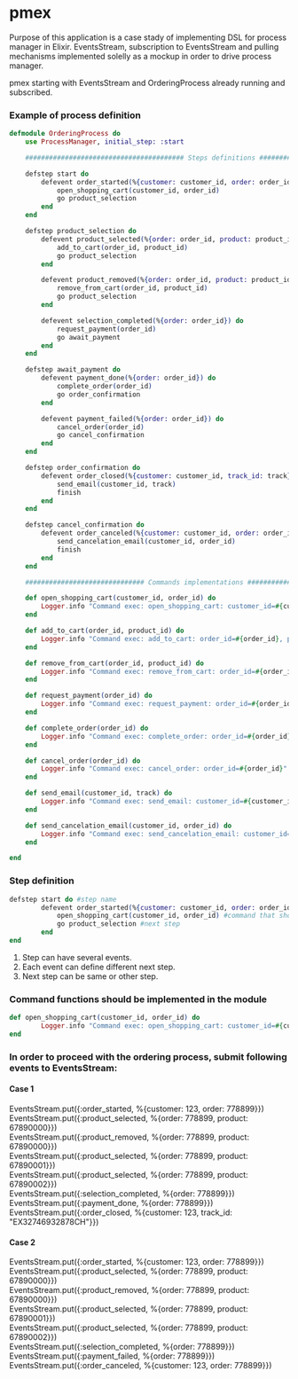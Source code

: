 # pmex

Purpose of this application is a case stady of implementing DSL for process manager in Elixir. 
EventsStream, subscription to EventsStream and pulling mechanisms implemented solelly as a mockup in order to drive process manager.

pmex starting with EventsStream and OrderingProcess already running and subscribed.

### Example of process definition

```elixir
defmodule OrderingProcess do
    use ProcessManager, initial_step: :start

    ######################################## Steps definitions ###################################

    defstep start do
        defevent order_started(%{customer: customer_id, order: order_id}) do
            open_shopping_cart(customer_id, order_id)
            go product_selection
        end
    end

    defstep product_selection do
        defevent product_selected(%{order: order_id, product: product_id}) do
            add_to_cart(order_id, product_id)
            go product_selection
        end

        defevent product_removed(%{order: order_id, product: product_id}) do
            remove_from_cart(order_id, product_id)
            go product_selection
        end

        defevent selection_completed(%{order: order_id}) do
            request_payment(order_id)
            go await_payment
        end 
    end

    defstep await_payment do
        defevent payment_done(%{order: order_id}) do
            complete_order(order_id)
            go order_confirmation
        end

        defevent payment_failed(%{order: order_id}) do
            cancel_order(order_id)
            go cancel_confirmation
        end
    end

    defstep order_confirmation do
        defevent order_closed(%{customer: customer_id, track_id: track}) do
            send_email(customer_id, track)
            finish
        end 
    end

    defstep cancel_confirmation do
        defevent order_canceled(%{customer: customer_id, order: order_id}) do
            send_cancelation_email(customer_id, order_id)
            finish
        end 
    end

    ############################## Commands implementations #######################################

    def open_shopping_cart(customer_id, order_id) do
        Logger.info "Command exec: open_shopping_cart: customer_id=#{customer_id}, order_id=#{order_id}"
    end

    def add_to_cart(order_id, product_id) do
        Logger.info "Command exec: add_to_cart: order_id=#{order_id}, product_id=#{product_id}"
    end

    def remove_from_cart(order_id, product_id) do
        Logger.info "Command exec: remove_from_cart: order_id=#{order_id}, product_id=#{product_id}"
    end

    def request_payment(order_id) do
        Logger.info "Command exec: request_payment: order_id=#{order_id}"
    end

    def complete_order(order_id) do
        Logger.info "Command exec: complete_order: order_id=#{order_id}"
    end

    def cancel_order(order_id) do
        Logger.info "Command exec: cancel_order: order_id=#{order_id}"
    end

    def send_email(customer_id, track) do
        Logger.info "Command exec: send_email: customer_id=#{customer_id} track=#{track}"
    end

    def send_cancelation_email(customer_id, order_id) do
        Logger.info "Command exec: send_cancelation_email: customer_id=#{customer_id} order_id=#{order_id}"
    end

end
```

### Step definition

```Elixir
defstep start do #step name
        defevent order_started(%{customer: customer_id, order: order_id}) do #event name and its payload paremeters
            open_shopping_cart(customer_id, order_id) #command that should be sent when event received
            go product_selection #next step
        end
end
```

1. Step can have several events.
2. Each event can define different next step.
3. Next step can be same or other step.

### Command functions should be implemented in the module

```Elixir
def open_shopping_cart(customer_id, order_id) do
        Logger.info "Command exec: open_shopping_cart: customer_id=#{customer_id}, order_id=#{order_id}"
end
```

### In order to proceed with the ordering process, submit following events to EventsStream:

#### Case 1
EventsStream.put({:order_started, %{customer: 123, order: 778899}}) <br />
EventsStream.put({:product_selected, %{order: 778899, product: 67890000}}) <br />
EventsStream.put({:product_removed, %{order: 778899, product: 67890000}}) <br />
EventsStream.put({:product_selected, %{order: 778899, product: 67890001}}) <br />
EventsStream.put({:product_selected, %{order: 778899, product: 67890002}}) <br />
EventsStream.put({:selection_completed, %{order: 778899}}) <br />
EventsStream.put({:payment_done, %{order: 778899}}) <br />
EventsStream.put({:order_closed, %{customer: 123, track_id: "EX32746932878CH"}}) <br />

#### Case 2
EventsStream.put({:order_started, %{customer: 123, order: 778899}}) <br />
EventsStream.put({:product_selected, %{order: 778899, product: 67890000}}) <br />
EventsStream.put({:product_removed, %{order: 778899, product: 67890000}}) <br />
EventsStream.put({:product_selected, %{order: 778899, product: 67890001}}) <br />
EventsStream.put({:product_selected, %{order: 778899, product: 67890002}}) <br />
EventsStream.put({:selection_completed, %{order: 778899}})<br />
EventsStream.put({:payment_failed, %{order: 778899}}) <br />
EventsStream.put({:order_canceled, %{customer: 123, order: 778899}}) <br />